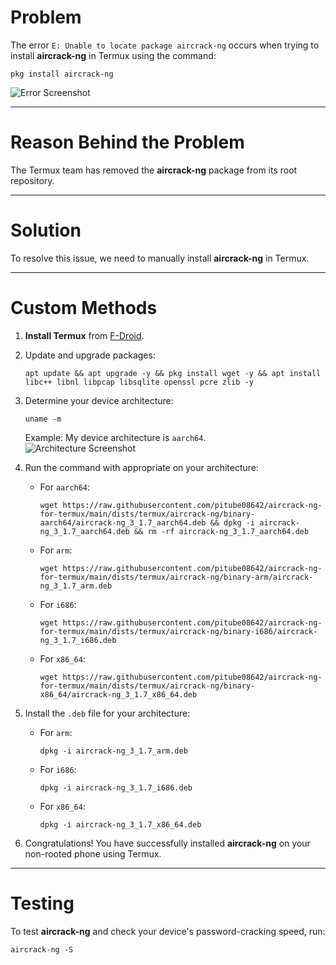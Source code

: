 # Problem
The error `E: Unable to locate package aircrack-ng` occurs when trying to install **aircrack-ng** in Termux using the command:
```
pkg install aircrack-ng
```
![Error Screenshot](https://user-images.githubusercontent.com/95903270/218306989-1c45813f-6f59-44c7-843e-d95160018101.jpg)

---

# Reason Behind the Problem
The Termux team has removed the **aircrack-ng** package from its root repository.

---

# Solution
To resolve this issue, we need to manually install **aircrack-ng** in Termux.

---

# Custom Methods

1. **Install Termux** from [F-Droid](https://f-droid.org/). 
 
2. Update and upgrade packages:  
   ```
   apt update && apt upgrade -y && pkg install wget -y && apt install libc++ libnl libpcap libsqlite openssl pcre zlib -y
   ```
3. Determine your device architecture:  
   ```
   uname -m
   ```  
   Example: My device architecture is `aarch64`.  
   ![Architecture Screenshot](https://user-images.githubusercontent.com/95903270/218307987-bf49478d-b54f-439e-b33a-04526119c5a4.jpg)

4. Run the command with appropriate on your architecture:  
   - For `aarch64`:  
     ```
     wget https://raw.githubusercontent.com/pitube08642/aircrack-ng-for-termux/main/dists/termux/aircrack-ng/binary-aarch64/aircrack-ng_3_1.7_aarch64.deb && dpkg -i aircrack-ng_3_1.7_aarch64.deb && rm -rf aircrack-ng_3_1.7_aarch64.deb
     ```  
   - For `arm`:  
     ```
     wget https://raw.githubusercontent.com/pitube08642/aircrack-ng-for-termux/main/dists/termux/aircrack-ng/binary-arm/aircrack-ng_3_1.7_arm.deb
     ```  
   - For `i686`:  
     ```
     wget https://raw.githubusercontent.com/pitube08642/aircrack-ng-for-termux/main/dists/termux/aircrack-ng/binary-i686/aircrack-ng_3_1.7_i686.deb
     ```  
   - For `x86_64`:  
     ```
     wget https://raw.githubusercontent.com/pitube08642/aircrack-ng-for-termux/main/dists/termux/aircrack-ng/binary-x86_64/aircrack-ng_3_1.7_x86_64.deb
     ```  

7. Install the `.deb` file for your architecture:  
   - For `arm`:  
     ```
     dpkg -i aircrack-ng_3_1.7_arm.deb
     ```  
   - For `i686`:  
     ```
     dpkg -i aircrack-ng_3_1.7_i686.deb
     ```  
   - For `x86_64`:  
     ```
     dpkg -i aircrack-ng_3_1.7_x86_64.deb
     ```  

8. Congratulations! You have successfully installed **aircrack-ng** on your non-rooted phone using Termux.

---

# Testing
To test **aircrack-ng** and check your device's password-cracking speed, run:  
```
aircrack-ng -S
```  